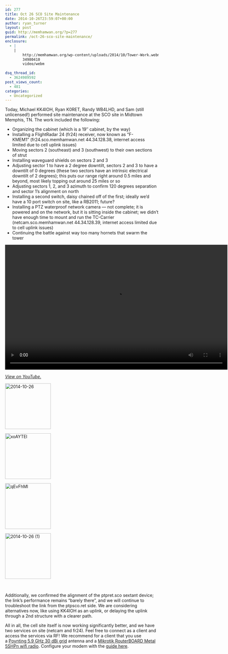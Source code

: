 ```yaml
---
id: 277
title: Oct 26 SCO Site Maintenance
date: 2014-10-26T23:59:07+00:00
author: ryan_turner
layout: post
guid: http://memhamwan.org/?p=277
permalink: /oct-26-sco-site-maintenance/
enclosure:
  - |
    |
        http://memhamwan.org/wp-content/uploads/2014/10/Tower-Work.webmhd.webm
        34980410
        video/webm
        
dsq_thread_id:
  - 3624989592
post_views_count:
  - 481
categories:
  - Uncategorized
---
```

Today, Michael KK4IOH, Ryan K0RET, Randy WB4LHD, and Sam (still unlicensed!) performed site maintenance at the SCO site in Midtown Memphis, TN. The work included the following:

  * Organizing the cabinet (which is a 19&#8243; cabinet, by the way)
  * Installing a FlightRadar 24 (fr24) receiver, now known as &#8220;F-KMEM1&#8221; (fr24.sco.memhamwan.net 44.34.128.38, internet access limited due to cell uplink issues)
  * Moving sectors 2 (southeast) and 3 (southwest) to their own sections of strut
  * Installing waveguard shields on sectors 2 and 3
  * Adjusting sector 1 to have a 2 degree downtilt, sectors 2 and 3 to have a downtilt of 0 degrees (these two sectors have an intrinsic electrical downtilt of 2 degrees); this puts our range right around 0.5 miles and beyond, most likely topping out around 25 miles or so
  * Adjusting sectors 1, 2, and 3 azimuth to confirm 120 degrees separation and sector 1&#8217;s alignment on north
  * Installing a second switch, daisy chained off of the first; ideally we&#8217;d have a 10 port switch on site, like a RB2011; future?
  * Installing a PTZ waterproof network camera &#8212; not complete; it is powered and on the network, but it is sitting inside the cabinet; we didn&#8217;t have enough time to mount and run the TC-Carrier (netcam.sco.memhamwan.net 44.34.128.39, internet access limited due to cell uplink issues)
  * Continuing the battle against way too many hornets that swarm the tower

<div style="width: 730px; " class="wp-video">
  <!--[if lt IE 9]><![endif]--><video class="wp-video-shortcode" id="video-277-1" width="730" height="410" preload="auto" controls="controls"><source type="video/webm" src="http://memhamwan.org/wp-content/uploads/2014/10/Tower-Work.webmhd.webm?_=1" />
  
  <a href="http://memhamwan.org/wp-content/uploads/2014/10/Tower-Work.webmhd.webm">http://memhamwan.org/wp-content/uploads/2014/10/Tower-Work.webmhd.webm</a></video>
</div>

[_View on YouTube._](http://youtu.be/tkiF-oDNwow)

<div id='gallery-2' class='gallery galleryid-277 gallery-columns-5 gallery-size-thumbnail'>
  <dl class='gallery-item'>
    <dt class='gallery-icon portrait'>
      <a href='http://memhamwan.org/oct-26-sco-site-maintenance/2014-10-26/'><img width="150" height="150" src="http://memhamwan.org/wp-content/uploads/2014/10/2014-10-26-150x150.jpg" class="attachment-thumbnail size-thumbnail" alt="2014-10-26" srcset="http://memhamwan.org/wp-content/uploads/2014/10/2014-10-26-150x150.jpg 150w, http://memhamwan.org/wp-content/uploads/2014/10/2014-10-26-60x60.jpg 60w" sizes="(max-width: 150px) 100vw, 150px" /></a>
    </dt>
  </dl>
  
  <dl class='gallery-item'>
    <dt class='gallery-icon portrait'>
      <a href='http://memhamwan.org/oct-26-sco-site-maintenance/xoaytel/'><img width="150" height="150" src="http://memhamwan.org/wp-content/uploads/2014/10/xoAYTEl-150x150.jpg" class="attachment-thumbnail size-thumbnail" alt="xoAYTEl" srcset="http://memhamwan.org/wp-content/uploads/2014/10/xoAYTEl-150x150.jpg 150w, http://memhamwan.org/wp-content/uploads/2014/10/xoAYTEl-60x60.jpg 60w" sizes="(max-width: 150px) 100vw, 150px" /></a>
    </dt>
  </dl>
  
  <dl class='gallery-item'>
    <dt class='gallery-icon portrait'>
      <a href='http://memhamwan.org/oct-26-sco-site-maintenance/qevfhml/'><img width="150" height="150" src="http://memhamwan.org/wp-content/uploads/2014/10/qEvFhMl-150x150.jpg" class="attachment-thumbnail size-thumbnail" alt="qEvFhMl" srcset="http://memhamwan.org/wp-content/uploads/2014/10/qEvFhMl-150x150.jpg 150w, http://memhamwan.org/wp-content/uploads/2014/10/qEvFhMl-60x60.jpg 60w" sizes="(max-width: 150px) 100vw, 150px" /></a>
    </dt>
  </dl>
  
  <dl class='gallery-item'>
    <dt class='gallery-icon portrait'>
      <a href='http://memhamwan.org/oct-26-sco-site-maintenance/2014-10-26-1/'><img width="150" height="150" src="http://memhamwan.org/wp-content/uploads/2014/10/2014-10-26-1-150x150.jpg" class="attachment-thumbnail size-thumbnail" alt="2014-10-26 (1)" srcset="http://memhamwan.org/wp-content/uploads/2014/10/2014-10-26-1-150x150.jpg 150w, http://memhamwan.org/wp-content/uploads/2014/10/2014-10-26-1-60x60.jpg 60w" sizes="(max-width: 150px) 100vw, 150px" /></a>
    </dt>
  </dl>
  
  <br style='clear: both' />
</div>

Additionally, we confirmed the alignment of the ptpret.sco sextant device; the link&#8217;s performance remains &#8220;barely there&#8221;, and we will continue to troubleshoot the link from the ptpsco.ret side. We are considering alternatives now, like using KK4IOH as an uplink, or delaying the uplink through a 2nd structure with a clearer path.

All in all, the cell site itself is now working significantly better, and we have two services on site (netcam and fr24). Feel free to connect as a client and access the services via RF! We recommend for a client that you use a <a class="wiki external" href="http://www.titanwirelessonline.com/Poynting-5-8GHz-31dBi-Grid-p/at-30gr-58.htm" target="_blank" rel="external nofollow">Poynting 5.9 GHz 30 dBi grid</a> antenna and a <a class="wiki external" href="http://www.amazon.com/MikroTik-RBMetal-5SHPn-Routerboard-OUTDOOR-WIRELESS/dp/B00ADRZGOK/ref=sr_1_1?ie=UTF8&qid=1414367901&sr=8-1&keywords=mikrotik+metal" target="_blank" rel="external nofollow">Mikrotik RouterBOARD Metal 5SHPn wifi radio</a>. Configure your modem with the <a href="https://www.hamwan.org/t/tiki-index.php?page=Client+Node+Configuration" target="_blank">guide here</a>.